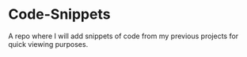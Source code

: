 # Code-Snippets
A repo where I will add snippets of code from my previous projects for quick viewing purposes.